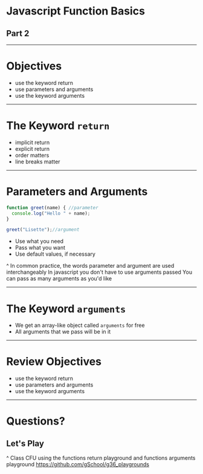 # Javascript Function Basics
## Part 2

---

# Objectives

- use the keyword return
- use parameters and arguments
- use the keyword arguments

---

# The Keyword `return`

- implicit return
- explicit return
- order matters
- line breaks matter

---

# Parameters and Arguments

```javascript
function greet(name) { //parameter
  console.log("Hello " + name);
}

greet("Lisette");//argument
```
- Use what you need
- Pass what you want
- Use default values, if necessary


^
In common practice, the words parameter and argument are used interchangeably
In javascript you don't have to use arguments passed
You can pass as many arguments as you'd like

---

# The Keyword `arguments`

- We get an array-like object called `arguments` for free
- All arguments that we pass will be in it

---


# Review Objectives

- use the keyword return
- use parameters and arguments
- use the keyword arguments

---

# Questions?
## Let's Play

^ Class CFU using the functions return playground and functions arguments playground https://github.com/gSchool/g36_playgrounds
